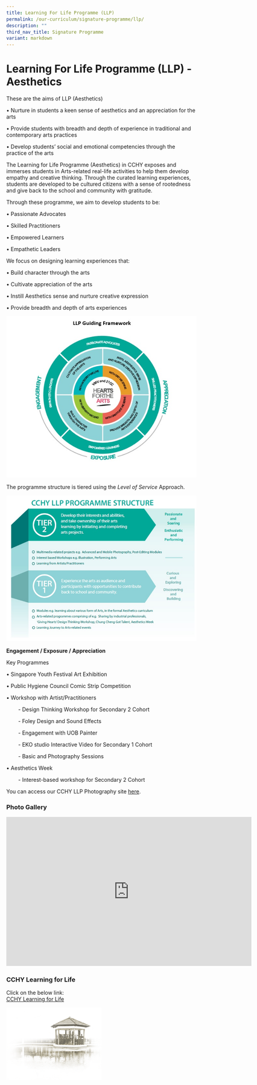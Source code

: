 ```yaml
---
title: Learning For Life Programme (LLP)
permalink: /our-curriculum/signature-programme/llp/
description: ""
third_nav_title: Signature Programme
variant: markdown
---
```

# **Learning For Life Programme (LLP) - Aesthetics**

These are the aims of LLP (Aesthetics)

• Nurture in students a keen sense of aesthetics and an appreciation for the arts&nbsp;

• Provide students with breadth and depth of experience in traditional and contemporary arts practices&nbsp;

• Develop students’ social and emotional competencies through the practice of the arts&nbsp;

  

The Learning for Life Programme (Aesthetics) in CCHY exposes and immerses students in Arts-related real-life activities to help them develop empathy and creative thinking. Through the curated learning experiences, students are developed to be cultured citizens with a sense of rootedness and give back to the school and community with gratitude.

  

Through these programme, we aim to develop students to be:

• Passionate Advocates

• Skilled Practitioners

• Empowered Learners

• Empathetic Leaders

  

We focus on designing learning experiences that:

• Build character through the arts

• Cultivate appreciation of the arts

• Instill Aesthetics sense and nurture creative expression

• Provide breadth and depth of arts experiences

![](/images/Our%20Curriculum/Learning%20For%20Life%20Programme/LLP_1.jpg)

The programme structure is tiered using the&nbsp;_Level of Service_&nbsp;Approach.

![](/images/Our%20Curriculum/Learning%20For%20Life%20Programme/LLP_2.jpg)

**Engagement / Exposure / Appreciation**  
  
Key Programmes  

• Singapore Youth Festival Art Exhibition

• Public Hygiene Council Comic Strip Competition

• Workshop with Artist/Practitioners

&nbsp;&nbsp; &nbsp;&nbsp;&nbsp; &nbsp;\- Design Thinking Workshop for Secondary 2 Cohort  

&nbsp;&nbsp; &nbsp;&nbsp;&nbsp; &nbsp;\- Foley Design and Sound Effects

&nbsp;&nbsp; &nbsp;&nbsp;&nbsp; &nbsp;\- Engagement with UOB Painter

&nbsp;&nbsp; &nbsp;&nbsp;&nbsp; &nbsp;\- EKO studio Interactive Video for Secondary 1 Cohort

&nbsp;&nbsp; &nbsp;&nbsp;&nbsp; &nbsp;\- Basic and Photography Sessions

• Aesthetics Week&nbsp;

&nbsp;&nbsp; &nbsp;&nbsp;&nbsp; &nbsp;\- Interest-based workshop for Secondary 2 Cohort

  

You can access our CCHY LLP Photography site&nbsp;[here](https://sites.google.com/moe.edu.sg/cchyllp/our-student-photographers).

### Photo Gallery
<iframe allowfullscreen="true" height="394" width="650" frameborder="0" src="https://docs.google.com/presentation/d/e/2PACX-1vTkCtLfg4c9lh4JY9BqX7xhCWd7xbeXWt5Mzk3guzd_ymVUzbWsA76NCijO0tdmmA_ZCxqmoBmM05xz/embed?start=true&amp;loop=true&amp;delayms=5000"></iframe>

### CCHY Learning for Life

Click on the below link:<br>
[CCHY Learning for Life](https://sites.google.com/moe.edu.sg/cchyllp/our-student-photographers)

<img style="width:50%" src="/images/pavilion.png">